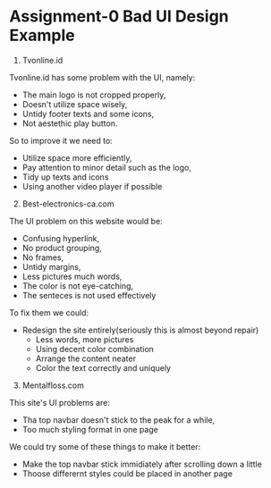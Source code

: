 # Assignment-0 Bad UI Design Example
1. Tvonline.id

Tvonline.id has some problem with the UI, namely: 
- The main logo is not cropped properly,
- Doesn't utilize space wisely,
- Untidy footer texts and some icons,
- Not aestethic play button.

So to improve it we need to:
- Utilize space more efficiently,
- Pay attention to minor detail such as the logo,
- Tidy up texts and icons
- Using another video player if possible

2. Best-electronics-ca.com

The UI problem on this website would be:
- Confusing hyperlink,
- No product grouping,
- No frames,
- Untidy margins,
- Less pictures much words,
- The color is not eye-catching,
- The senteces is not used effectively

To fix them we could:
- Redesign the site entirely(seriously this is almost beyond repair)
  - Less words, more pictures
  - Using decent color combination
  - Arrange the content neater
  - Color the text correctly and uniquely
  
3. Mentalfloss.com

This site's UI problems are:
- Tha top navbar doesn't stick to the peak for a while,
- Too much styling format in one page

We could try some of these things to make it better:
- Make the top navbar stick immidiately after scrolling down a little
- Thoose differernt styles could be placed in another page
